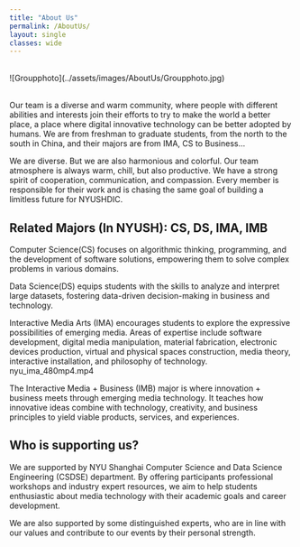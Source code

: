 ```yaml
---
title: "About Us"
permalink: /AboutUs/
layout: single
classes: wide
---
```

<br>
![Groupphoto](../assets/images/AboutUs/Groupphoto.jpg)
<!-- ![banner](./assets/images/previouschallenge_eng/dic_ai_competition-01.jpg) -->
<br>
<br>

Our team is a diverse and warm community, where people with different abilities and interests join their efforts to try to make the world a better place, a place where digital innovative technology can be better adopted by humans. We are from freshman to graduate students, from the north to the south in China, and their majors are from IMA, CS to Business…

We are diverse. But we are also harmonious and colorful. Our team atmosphere is always warm, chill, but also productive. We have a strong spirit of cooperation, communication, and compassion. Every member is responsible for their work and is chasing the same goal of building a limitless future for NYUSHDIC. 


## Related Majors (In NYUSH): CS, DS, IMA, IMB
Computer Science(CS) focuses on algorithmic thinking, programming, and the development of software solutions, empowering them to solve complex problems in various domains.

Data Science(DS) equips students with the skills to analyze and interpret large datasets, fostering data-driven decision-making in business and technology.


Interactive Media Arts (IMA) encourages students to explore the expressive possibilities of emerging media. Areas of expertise include software development, digital media manipulation, material fabrication, electronic devices production, virtual and physical spaces construction, media theory, interactive installation, and philosophy of technology. 
nyu_ima_480mp4.mp4

The Interactive Media + Business (IMB) major is where innovation + business meets through emerging media technology. It teaches how innovative ideas combine with technology, creativity, and business principles to yield viable products, services, and experiences.


## Who is supporting us?
We are supported by NYU Shanghai Computer Science and Data Science Engineering (CSDSE) department. By offering participants professional workshops and industry expert resources, we aim to help students enthusiastic about media technology with their academic goals and career development.

We are also supported by some distinguished experts, who are in line with our values and contribute to our events by their personal strength.